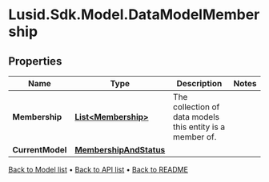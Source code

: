# Lusid.Sdk.Model.DataModelMembership

## Properties

Name | Type | Description | Notes
------------ | ------------- | ------------- | -------------
**Membership** | [**List&lt;Membership&gt;**](Membership.md) | The collection of data models this entity is a member of. | 
**CurrentModel** | [**MembershipAndStatus**](MembershipAndStatus.md) |  | 

[Back to Model list](../README.md#documentation-for-models) &#8226; [Back to API list](../README.md#documentation-for-api-endpoints) &#8226; [Back to README](../README.md)

